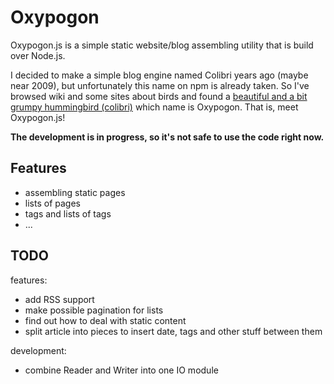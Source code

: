 # Oxypogon

Oxypogon.js is a simple static website/blog assembling utility that is build over Node.js.

I decided to make a simple blog engine named Colibri years ago (maybe near 2009), but unfortunately this name on npm is already taken. So I've browsed wiki and some sites about birds and found a [beautiful and a bit grumpy hummingbird (colibri)](https://cloud.githubusercontent.com/assets/2196347/17130607/74000fb2-532a-11e6-9ed4-dc604296367c.jpg) which name is Oxypogon. That is, meet Oxypogon.js!

**The development is in progress, so it's not safe to use the code right now.**

## Features

- assembling static pages
- lists of pages
- tags and lists of tags
- ...

## TODO

features:
- add RSS support
- make possible pagination for lists
- find out how to deal with static content
- split article into pieces to insert date, tags and other stuff between them

development:
- combine Reader and Writer into one IO module

